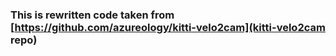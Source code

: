 ### This is rewritten code taken from [https://github.com/azureology/kitti-velo2cam](kitti-velo2cam repo)
